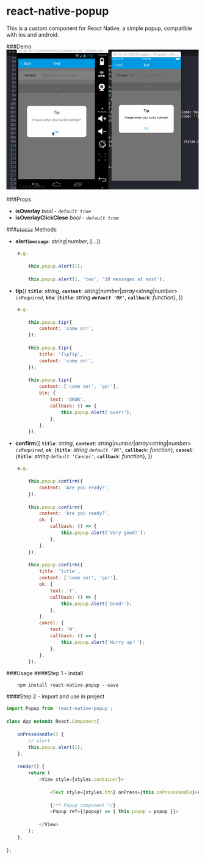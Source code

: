 # react-native-popup

This is a custom component for React Native, a simple popup, compatible with ios and android.

###Demo
![ui](./ui.gif)

###Props
- <b>isOverlay</b> *bool* - *`default true`*
- <b>isOverlayClickClose</b> *bool* - *`default true`*

###~~*`static`*~~ Methods
- <b>alert</b>(<b>`message`</b>: *string*|*number*, [...]) 
```javascript
	e.g.

		this.popup.alert(1);

		this.popup.alert(1, 'two', '10 messages at most');
```
- <b>tip</b>({ <b>`title`</b>: *string*, <b>`content`</b>: *string*|*number*|*array*<*string*|*number*> *`isRequired`*, <b>`btn`</b>: {<b>`title`</b>: *string* <b>*`default 'OK'`*</b>, <b>`callback`</b>: *function*}, }) 
```javascript
	e.g.

		this.popup.tip({
			content: 'come on!',
		});

		this.popup.tip({
			title: 'TipTip',
			content: 'come on!',
		});

		this.popup.tip({
			content: ['come on!', 'go!'],
			btn: {
				text: 'OKOK',
				callback: () => {
					this.popup.alert('over!');
				},
			},
		});
```
- <b>confirm</b>({ <b>`title`</b>: *string*, <b>`content`</b>: *string*|*number*|*array*<*string*|*number*> *`isRequired`*, <b>`ok`</b>: {<b>`title`</b>: *string* *`default 'OK'`*, <b>`callback`</b>: *function*}, <b>`cancel`</b>: {<b>`title`</b>: *string* *`default 'Cancel'`*, <b>`callback`</b>: *function*}, }) 
```javascript
	e.g.

		this.popup.confirm({
			content: 'Are you ready?',
		});

		this.popup.confirm({
			content: 'Are you ready?',
			ok: {
				callback: () => {
					this.popup.alert('Very good!');
				},
			},
		});

		this.popup.confirm({
			title: 'title',
			content: ['come on!', 'go!'],
			ok: {
				text: 'Y',
				callback: () => {
					this.popup.alert('Good!');
				},
			},
			cancel: {
				text: 'N',
				callback: () => {
					this.popup.alert('Hurry up！');
				},
			},
		});
```

###Usage
####Step 1 - install

```
	npm install react-native-popup --save
```

####Step 2 - import and use in project

```javascript
import Popup from 'react-native-popup';

class App extends React.Component{

	onPressHandle() {
		// alert
		this.popup.alert(1);
	},

	render() {
		return (
			<View style={styles.container}>

				<Text style={styles.btn} onPress={this.onPressHandle}>click me !</Text>

				{/** Popup component */}
				<Popup ref={(popup) => { this.popup = popup }}>

			</View>
		);
	},
	
};
```